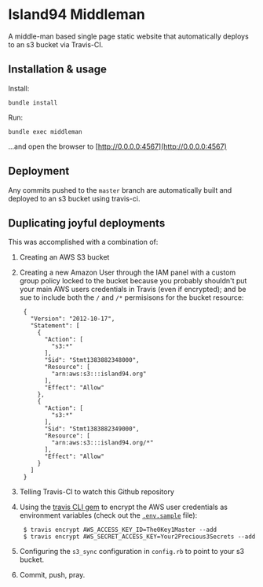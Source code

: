 Island94 Middleman
========================

A middle-man based single page static website that automatically deploys to an s3 bucket via Travis-CI.

Installation & usage
--------------------

Install:

```
bundle install
```

Run:

```
bundle exec middleman
```

...and open the browser to [http://0.0.0.0:4567](http://0.0.0.0:4567)


Deployment
----------

Any commits pushed to the `master` branch are automatically built and deployed to an s3 bucket using travis-ci.

Duplicating joyful deployments
-----------------------------

This was accomplished with a combination of:

1. Creating an AWS S3 bucket
2. Creating a new Amazon User through the IAM panel with a custom group policy locked to the bucket because you probably shouldn't put your main AWS users credentials in Travis (even if encrypted); and be sue to include both the `/` and `/*` permisisons for the bucket resource:

        {
          "Version": "2012-10-17",
          "Statement": [
            {
              "Action": [
                "s3:*"
              ],
              "Sid": "Stmt1383882348000",
              "Resource": [
                "arn:aws:s3:::island94.org"
              ],
              "Effect": "Allow"
            },
            {
              "Action": [
                "s3:*"
              ],
              "Sid": "Stmt1383882349000",
              "Resource": [
                "arn:aws:s3:::island94.org/*"
              ],
              "Effect": "Allow"
            }
          ]
        }

3. Telling Travis-CI to watch this Github repository
4. Using the [travis CLI gem](https://rubygems.org/gems/travis) to encrypt the AWS user credentials as environment variables (check out the [`.env.sample`](.env.sample) file):

        $ travis encrypt AWS_ACCESS_KEY_ID=The0Key1Master --add
        $ travis encrypt AWS_SECRET_ACCESS_KEY=Your2Precious3Secrets --add
5. Configuring the `s3_sync` configuration in `config.rb` to point to your s3 bucket.
6. Commit, push, pray.
